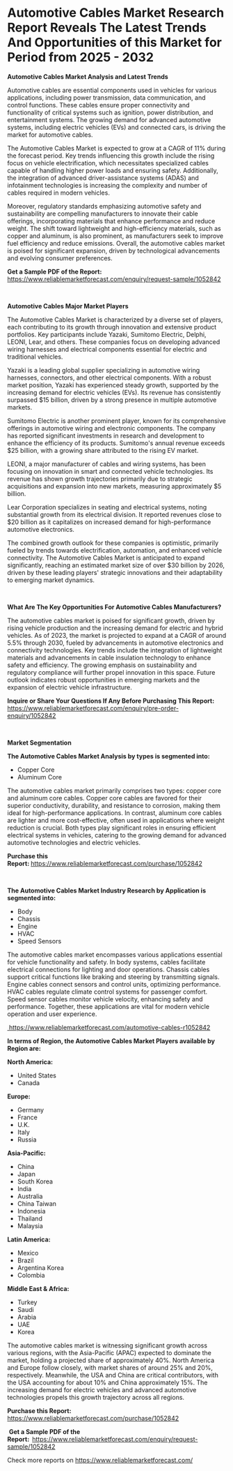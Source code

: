<p><h1>Automotive Cables Market Research Report Reveals The Latest Trends And Opportunities of this Market for Period from 2025 - 2032</h1></p><p><strong>Automotive Cables Market Analysis and Latest Trends</strong></p>
<p><p>Automotive cables are essential components used in vehicles for various applications, including power transmission, data communication, and control functions. These cables ensure proper connectivity and functionality of critical systems such as ignition, power distribution, and entertainment systems. The growing demand for advanced automotive systems, including electric vehicles (EVs) and connected cars, is driving the market for automotive cables.</p><p>The Automotive Cables Market is expected to grow at a CAGR of 11% during the forecast period. Key trends influencing this growth include the rising focus on vehicle electrification, which necessitates specialized cables capable of handling higher power loads and ensuring safety. Additionally, the integration of advanced driver-assistance systems (ADAS) and infotainment technologies is increasing the complexity and number of cables required in modern vehicles.</p><p>Moreover, regulatory standards emphasizing automotive safety and sustainability are compelling manufacturers to innovate their cable offerings, incorporating materials that enhance performance and reduce weight. The shift toward lightweight and high-efficiency materials, such as copper and aluminum, is also prominent, as manufacturers seek to improve fuel efficiency and reduce emissions. Overall, the automotive cables market is poised for significant expansion, driven by technological advancements and evolving consumer preferences.</p></p>
<p><strong>Get a Sample PDF of the Report:&nbsp;</strong> <a href="https://www.reliablemarketforecast.com/enquiry/request-sample/1052842?utm_campaign=3381&utm_medium=2&utm_source=Github&utm_content=ia&utm_term=22032025&utm_id=automotive-cables">https://www.reliablemarketforecast.com/enquiry/request-sample/1052842</a></p>
<p>&nbsp;</p>
<p><strong>Automotive Cables Major Market Players</strong></p>
<p><p>The Automotive Cables Market is characterized by a diverse set of players, each contributing to its growth through innovation and extensive product portfolios. Key participants include Yazaki, Sumitomo Electric, Delphi, LEONI, Lear, and others. These companies focus on developing advanced wiring harnesses and electrical components essential for electric and traditional vehicles.</p><p>Yazaki is a leading global supplier specializing in automotive wiring harnesses, connectors, and other electrical components. With a robust market position, Yazaki has experienced steady growth, supported by the increasing demand for electric vehicles (EVs). Its revenue has consistently surpassed $15 billion, driven by a strong presence in multiple automotive markets.</p><p>Sumitomo Electric is another prominent player, known for its comprehensive offerings in automotive wiring and electronic components. The company has reported significant investments in research and development to enhance the efficiency of its products. Sumitomo's annual revenue exceeds $25 billion, with a growing share attributed to the rising EV market.</p><p>LEONI, a major manufacturer of cables and wiring systems, has been focusing on innovation in smart and connected vehicle technologies. Its revenue has shown growth trajectories primarily due to strategic acquisitions and expansion into new markets, measuring approximately $5 billion.</p><p>Lear Corporation specializes in seating and electrical systems, noting substantial growth from its electrical division. It reported revenues close to $20 billion as it capitalizes on increased demand for high-performance automotive electronics.</p><p>The combined growth outlook for these companies is optimistic, primarily fueled by trends towards electrification, automation, and enhanced vehicle connectivity. The Automotive Cables Market is anticipated to expand significantly, reaching an estimated market size of over $30 billion by 2026, driven by these leading players' strategic innovations and their adaptability to emerging market dynamics.</p></p>
<p>&nbsp;</p>
<p><strong>What Are The Key Opportunities For Automotive Cables Manufacturers?</strong></p>
<p><p>The automotive cables market is poised for significant growth, driven by rising vehicle production and the increasing demand for electric and hybrid vehicles. As of 2023, the market is projected to expand at a CAGR of around 5.5% through 2030, fueled by advancements in automotive electronics and connectivity technologies. Key trends include the integration of lightweight materials and advancements in cable insulation technology to enhance safety and efficiency. The growing emphasis on sustainability and regulatory compliance will further propel innovation in this space. Future outlook indicates robust opportunities in emerging markets and the expansion of electric vehicle infrastructure.</p></p>
<p><strong>Inquire or Share Your Questions If Any Before Purchasing This Report:</strong> <a href="https://www.reliablemarketforecast.com/enquiry/pre-order-enquiry/1052842?utm_campaign=3381&utm_medium=2&utm_source=Github&utm_content=ia&utm_term=22032025&utm_id=automotive-cables">https://www.reliablemarketforecast.com/enquiry/pre-order-enquiry/1052842</a></p>
<p>&nbsp;</p>
<p><strong>Market Segmentation</strong></p>
<p><strong>The Automotive Cables Market Analysis by types is segmented into:</strong></p>
<p><ul><li>Copper Core</li><li>Aluminum Core</li></ul></p>
<p><p>The automotive cables market primarily comprises two types: copper core and aluminum core cables. Copper core cables are favored for their superior conductivity, durability, and resistance to corrosion, making them ideal for high-performance applications. In contrast, aluminum core cables are lighter and more cost-effective, often used in applications where weight reduction is crucial. Both types play significant roles in ensuring efficient electrical systems in vehicles, catering to the growing demand for advanced automotive technologies and electric vehicles.</p></p>
<p><strong>Purchase this Report:&nbsp;</strong><a href="https://www.reliablemarketforecast.com/purchase/1052842?utm_campaign=3381&utm_medium=2&utm_source=Github&utm_content=ia&utm_term=22032025&utm_id=automotive-cables">https://www.reliablemarketforecast.com/purchase/1052842</a></p>
<p>&nbsp;</p>
<p><strong>The Automotive Cables Market Industry Research by Application is segmented into:</strong></p>
<p><ul><li>Body</li><li>Chassis</li><li>Engine</li><li>HVAC</li><li>Speed Sensors</li></ul></p>
<p><p>The automotive cables market encompasses various applications essential for vehicle functionality and safety. In body systems, cables facilitate electrical connections for lighting and door operations. Chassis cables support critical functions like braking and steering by transmitting signals. Engine cables connect sensors and control units, optimizing performance. HVAC cables regulate climate control systems for passenger comfort. Speed sensor cables monitor vehicle velocity, enhancing safety and performance. Together, these applications are vital for modern vehicle operation and user experience.</p></p>
<p><a href="https://www.reliablemarketforecast.com/automotive-cables-r1052842?utm_campaign=3381&utm_medium=2&utm_source=Github&utm_content=ia&utm_term=22032025&utm_id=automotive-cables">&nbsp;https://www.reliablemarketforecast.com/automotive-cables-r1052842</a></p>
<p><strong>In terms of Region, the Automotive Cables Market Players available by Region are:</strong></p>
<p>
    <p> <strong> North America: </strong>
        <ul>
            <li>United States</li>
            <li>Canada</li>
        </ul>
        </p> 
    <p> <strong> Europe: </strong>
        <ul>
            <li>Germany</li>
            <li>France</li>
            <li>U.K.</li>
            <li>Italy</li>
            <li>Russia</li>
        </ul>
        </p> 
    <p> <strong> Asia-Pacific: </strong>
        <ul>
            <li>China</li>
            <li>Japan</li>
            <li>South Korea</li>
            <li>India</li>
            <li>Australia</li>
            <li>China Taiwan</li>
            <li>Indonesia</li>
            <li>Thailand</li>
            <li>Malaysia</li>
        </ul>
        </p> 
    <p> <strong> Latin America: </strong>
        <ul>
            <li>Mexico</li>
            <li>Brazil</li>
            <li>Argentina Korea</li>
            <li>Colombia</li>
        </ul>
        </p> 
    <p> <strong> Middle East & Africa: </strong>
        <ul>
            <li>Turkey</li>
            <li>Saudi</li>
            <li>Arabia</li>
            <li>UAE</li>
            <li>Korea</li>
        </ul>
    </p>
    </p>
<p><p>The automotive cables market is witnessing significant growth across various regions, with the Asia-Pacific (APAC) expected to dominate the market, holding a projected share of approximately 40%. North America and Europe follow closely, with market shares of around 25% and 20%, respectively. Meanwhile, the USA and China are critical contributors, with the USA accounting for about 10% and China approximately 15%. The increasing demand for electric vehicles and advanced automotive technologies propels this growth trajectory across all regions.</p></p>
<p><strong>Purchase this Report: </strong><a href="https://www.reliablemarketforecast.com/purchase/1052842?utm_campaign=3381&utm_medium=2&utm_source=Github&utm_content=ia&utm_term=22032025&utm_id=automotive-cables">https://www.reliablemarketforecast.com/purchase/1052842</a></p>
<p>&nbsp;<strong>Get a Sample PDF of the Report:&nbsp;&nbsp;</strong><a href="https://www.reliablemarketforecast.com/enquiry/request-sample/1052842?utm_campaign=3381&utm_medium=2&utm_source=Github&utm_content=ia&utm_term=22032025&utm_id=automotive-cables">https://www.reliablemarketforecast.com/enquiry/request-sample/1052842</a></p>
<p><strong></strong></p>
<p>Check more reports on <a href="https://www.reliablemarketforecast.com/?utm_campaign=3381&utm_medium=2&utm_source=Github&utm_content=ia&utm_term=22032025&utm_id=automotive-cables">https://www.reliablemarketforecast.com/</a></p>